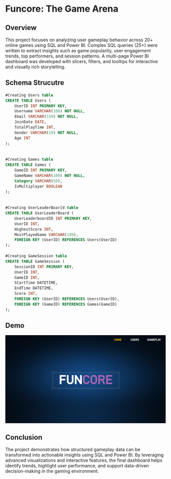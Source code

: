 # Funcore: The Game Arena 

## Overview 

This project focuses on analyzing user gameplay behavior across 20+ online games using SQL and Power BI. Complex SQL queries (25+) were written to extract insights such as game popularity, user engagement trends, top performers, and session patterns. A multi-page Power BI dashboard was developed with slicers, filters, and tooltips for interactive and visually rich storytelling.

## Schema Strucutre 

``` sql
#Creating Users table
CREATE TABLE Users (
    UserID INT PRIMARY KEY,
    Username VARCHAR(100) NOT NULL,
    Email VARCHAR(150) NOT NULL,
    JoinDate DATE,
    TotalPlayTime INT,
    Gender VARCHAR(10) NOT NULL,
    Age INT
);


#Creating Games table
CREATE TABLE Games (
    GameID INT PRIMARY KEY,
    GameName VARCHAR(100) NOT NULL,
    Category VARCHAR(50),
    IsMultiplayer BOOLEAN
);


#Creating UserLeaderBoar[d table
CREATE TABLE UserLeaderBoard (
    UserLeaderboardID INT PRIMARY KEY,
    UserID INT,
    HighestScore INT,
    MostPlayedGame VARCHAR(100),
    FOREIGN KEY (UserID) REFERENCES Users(UserID)
);

#Creating GameSession table
CREATE TABLE GameSession (
    SessionID INT PRIMARY KEY,
    UserID INT,
    GameID INT,
    StartTime DATETIME,
    EndTime DATETIME,
    Score INT,
    FOREIGN KEY (UserID) REFERENCES Users(UserID),
    FOREIGN KEY (GameID) REFERENCES Games(GameID)
);
```
## Demo
  ![Dashboard preview](https://github.com/UpadhyayPiyush/Funcore-The-Game-Arena-/blob/main/snapshot%20.png)

## Conclusion 
The project demonstrates how structured gameplay data can be transformed into actionable insights using SQL and Power BI. By leveraging advanced visualizations and interactive features, the final dashboard helps identify trends, highlight user performance, and support data-driven decision-making in the gaming environment.
